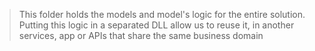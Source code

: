 > This folder holds the models and model's logic for the entire solution.
> Putting this logic in a separated DLL allow us to reuse it, in another 
> services, app or APIs that share the same business domain